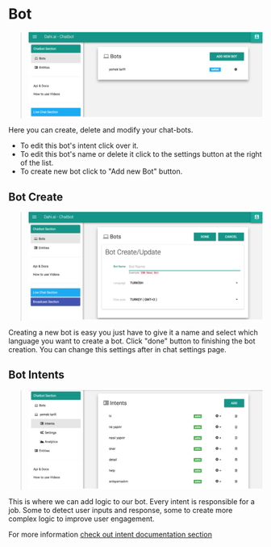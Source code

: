 
# Bot
>![dahi-bot](/images/dahi-bot.png)

Here you can create, delete and modify your chat-bots. 

* To edit this bot's intent click over it.
* To edit this bot's name or delete it click to the settings button at the right of the list.
* To create new bot click to "Add new Bot" button.

## Bot Create
>![bot-create](/images/dahi-bot-create.png)

Creating a new bot is easy you just have to give it a name and select which language you want to create a bot. Click "done" button to finishing the bot creation. You can change this settings after in chat settings page.

## Bot Intents
>![bot-intents](/images/dahi-intent.png)

This is where we can add logic to our bot. Every intent is responsible for a job. Some to detect user inputs and response, some to create more complex logic to improve user engagement.

For more information [check out intent documentation section](#intent)
